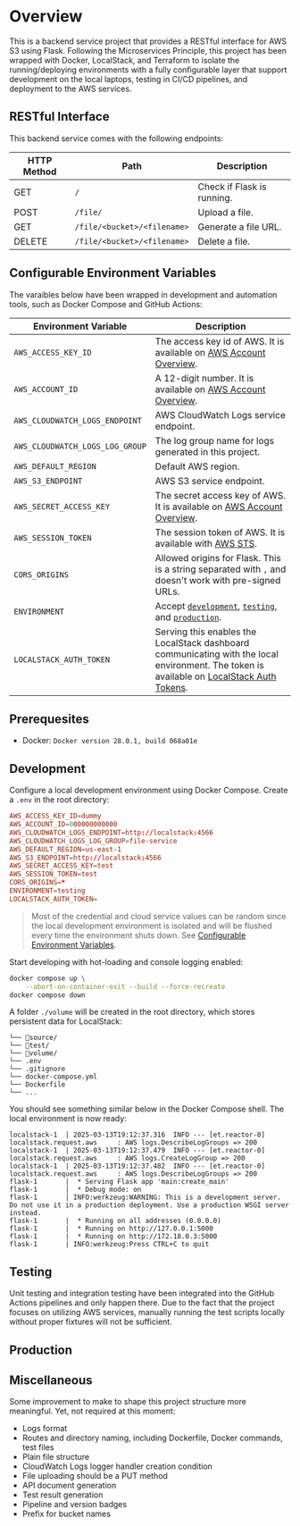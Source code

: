 # Overview

This is a backend service project that provides a RESTful interface for AWS S3 using Flask. Following the Microservices Principle, this project has been wrapped with Docker, LocalStack, and Terraform to isolate the running/deploying environments with a fully configurable layer that support development on the local laptops, testing in CI/CD pipelines, and deployment to the AWS services.

## RESTful Interface

This backend service comes with the following endpoints:

| HTTP Method | Path                        | Description                |
| ----------- | --------------------------- | -------------------------- |
| GET         | `/`                         | Check if Flask is running. |
| POST        | `/file/`                    | Upload a file.             |
| GET         | `/file/<bucket>/<filename>` | Generate a file URL.       |
| DELETE      | `/file/<bucket>/<filename>` | Delete a file.             |

## Configurable Environment Variables

The varaibles below have been wrapped in development and automation tools, such as Docker Compose and GitHub Actions:

| Environment Variable            | Description                                                                                                                                                                                     |
| ------------------------------- | ----------------------------------------------------------------------------------------------------------------------------------------------------------------------------------------------- |
| `AWS_ACCESS_KEY_ID`             | The access key id of AWS. It is available on [AWS Account Overview](https://console.aws.amazon.com/).                                                                                           |
| `AWS_ACCOUNT_ID`                | A 12-digit number. It is available on [AWS Account Overview](https://console.aws.amazon.com/).                                                                                                  |
| `AWS_CLOUDWATCH_LOGS_ENDPOINT`  | AWS CloudWatch Logs service endpoint.                                                                                                                                                           |
| `AWS_CLOUDWATCH_LOGS_LOG_GROUP` | The log group name for logs generated in this project.                                                                                                                                          |
| `AWS_DEFAULT_REGION`            | Default AWS region.                                                                                                                                                                             |
| `AWS_S3_ENDPOINT`               | AWS S3 service endpoint.                                                                                                                                                                        |
| `AWS_SECRET_ACCESS_KEY`         | The secret access key of AWS. It is available on [AWS Account Overview](https://console.aws.amazon.com/).                                                                                       |
| `AWS_SESSION_TOKEN`             | The session token of AWS. It is available with [AWS STS](https://docs.aws.amazon.com/IAM/latest/UserGuide/id_credentials_temp.html).                                                            |
| `CORS_ORIGINS`                  | Allowed origins for Flask. This is a string separated with `,` and doesn't work with pre-signed URLs.                                                                                           |
| `ENVIRONMENT`                   | Accept [`development`](#development), [`testing`](#testing), and [`production`](#production).                                                                                                   |
| `LOCALSTACK_AUTH_TOKEN`         | Serving this enables the LocalStack dashboard communicating with the local environment. The token is available on [LocalStack Auth Tokens](https://app.localstack.cloud/workspace/auth-tokens). |

## Prerequesites

- Docker: `Docker version 28.0.1, build 068a01e`

## Development

Configure a local development environment using Docker Compose. Create a `.env` in the root directory:

```conf
AWS_ACCESS_KEY_ID=dummy
AWS_ACCOUNT_ID=000000000000
AWS_CLOUDWATCH_LOGS_ENDPOINT=http://localstack:4566
AWS_CLOUDWATCH_LOGS_LOG_GROUP=file-service
AWS_DEFAULT_REGION=us-east-1
AWS_S3_ENDPOINT=http://localstack:4566
AWS_SECRET_ACCESS_KEY=test
AWS_SESSION_TOKEN=test
CORS_ORIGINS=*
ENVIRONMENT=testing
LOCALSTACK_AUTH_TOKEN=
```

> Most of the credential and cloud service values can be random since the local development environment is isolated and will be flushed every time the environment shuts down. See [Configurable Environment Variables](#configurable-environment-variables).

Start developing with hot-loading and console logging enabled:

```bash
docker compose up \
    --abort-on-container-exit --build --force-recreate
docker compose down
```

A folder `./volume` will be created in the root directory, which stores persistent data for LocalStack:

```
└── 📁source/
└── 📁test/
└── 📁volume/
└── .env
└── .gitignore
└── docker-compose.yml
└── Dockerfile
└── ...
```

You should see something similar below in the Docker Compose shell. The local environment is now ready:

```
localstack-1  | 2025-03-13T19:12:37.316  INFO --- [et.reactor-0] localstack.request.aws     : AWS logs.DescribeLogGroups => 200
localstack-1  | 2025-03-13T19:12:37.479  INFO --- [et.reactor-0] localstack.request.aws     : AWS logs.CreateLogGroup => 200
localstack-1  | 2025-03-13T19:12:37.482  INFO --- [et.reactor-0] localstack.request.aws     : AWS logs.DescribeLogGroups => 200
flask-1       |  * Serving Flask app 'main:create_main'
flask-1       |  * Debug mode: on
flask-1       | INFO:werkzeug:WARNING: This is a development server. Do not use it in a production deployment. Use a production WSGI server instead.
flask-1       |  * Running on all addresses (0.0.0.0)
flask-1       |  * Running on http://127.0.0.1:5000
flask-1       |  * Running on http://172.18.0.3:5000
flask-1       | INFO:werkzeug:Press CTRL+C to quit
```

## Testing

Unit testing and integration testing have been integrated into the GitHub Actions pipelines and only happen there. Due to the fact that the project focuses on utilizing AWS services, manually running the test scripts locally without proper fixtures will not be sufficient.

## Production

## Miscellaneous

Some improvement to make to shape this project structure more meaningful. Yet, not required at this moment:

- Logs format
- Routes and directory naming, including Dockerfile, Docker commands, test files
- Plain file structure
- CloudWatch Logs logger handler creation condition
- File uploading should be a PUT method
- API document generation
- Test result generation
- Pipeline and version badges
- Prefix for bucket names
